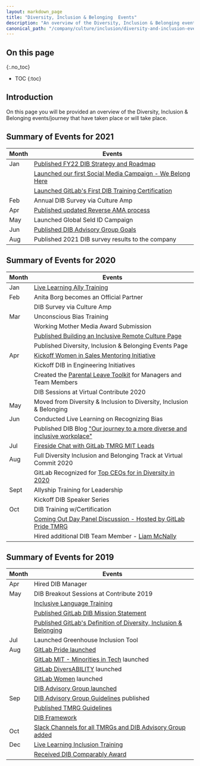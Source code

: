 ```yaml
---
layout: markdown_page
title: "Diversity, Inclusion & Belonging  Events"
description: "An overview of the Diversity, Inclusion & Belonging events/journey that have taken place or will take place."
canonical_path: "/company/culture/inclusion/diversity-and-inclusion-events/"
---
```


## On this page
{:.no_toc}

- TOC
{:toc}

##  Introduction

On this page you will be provided an overview of the Diversity, Inclusion & Belonging  events/journey that have taken place or will take place.


##  Summary of Events for 2021

| Month    | Events                                                          | 
|----------|-----------------------------------------------------------------|
| Jan | [Published FY22 DIB Strategy and Roadmap](https://docs.google.com/presentation/d/1F4_5d8DBfn_SN39IQnCmEAoBbnWN1KU1Bu_Pji21KC8/edit?usp=sharing)|
|     | [Launched our first Social Media Campaign - We Belong Here](https://www.instagram.com/gitlab/)                                    | 
|     | [Launched GitLab's First DIB Training Certification](https://about.gitlab.com/company/culture/inclusion/dib-training/)
| Feb | Annual DIB Survey via Culture Amp                         |
| Apr | [Published updated Reverse AMA process](https://about.gitlab.com/handbook/communication/ask-me-anything/#process-for-initiating-a-reverse-ama)
| May | Launched Global Seld ID Campaign
| Jun | [Published DIB Advisory Group Goals](https://about.gitlab.com/company/culture/inclusion/advisory-group-guide/#6-month-goals--action-for-the-dib-advisory-group---as-of-july-2021) |
| Aug | Published 2021 DIB survey results to the company |


##  Summary of Events for 2020

| Month    | Events                                                          | 
|----------|-----------------------------------------------------------------|
| Jan | [Live Learning Ally Training](https://www.youtube.com/watch?v=wwZeFjDc4zE&feature=youtu.be)                                     | 
| Feb | Anita Borg becomes an Official Partner                          | 
|          | DIB Survey via Culture Amp                                      |
| Mar | Unconscious Bias Training                                       | 
|          | Working Mother Media Award Submission                           | 
|     | [Published Building an Inclusive Remote Culture Page](https://about.gitlab.com/company/culture/inclusion/building-diversity-and-inclusion/)           |                     
|     | Published Diversity, Inclusion & Belonging  Events Page                     |
| Apr      | [Kickoff Women in Sales Mentoring Initiative](https://about.gitlab.com/handbook/people-group/women-in-sales-mentorship-pilot-program/#women-in-sales-mentorship-program-pilot)                              |
|          | Kickoff DIB in Engineering Initiatives                          | 
|          | Created the [Parental Leave Toolkit](https://about.gitlab.com/handbook/total-rewards/benefits/parental-leave-buddy/) for Managers and Team Members|
|          | DIB Sessions at Virtual Contribute 2020                         |
| May      | Moved from Diversity & Inclusion to Diversity, Inclusion & Belonging  |
| Jun      | Conducted Live Learning on Recognizing Bias                     | 
|          | Published DIB Blog ["Our journey to a more diverse and inclusive workplace"](https://about.gitlab.com/blog/2020/06/16/our-journey-to-a-diverse-and-inclusive-workplace/?utm_medium=social&utm_source=linkedin&utm_campaign=blog) |
| Jul      | [Fireside Chat with GitLab TMRG MIT Leads](https://www.youtube.com/watch?v=YUHevXdCWeY&feature=youtu.be)                        |
| Aug      | Full Diversity Inclusion and Belonging Track at Virtual Commit 2020 |
|          | GitLab Recognized for [Top CEOs for in Diversity in 2020](https://www.usatoday.com/story/money/2020/07/20/job-hunting-heads-microsoft-google-ranked-best-ceos-diversity/5449921002/) |
| Sept     | Allyship Training for Leadership                                |
|          | Kickoff DIB Speaker Series                                      |
| Oct      | DIB Training w/Certification                                    |
|          | [Coming Out Day Panel Discussion - Hosted by GitLab Pride TMRG](https://www.youtube.com/watch?v=OUKWs6hkMQY&feature=youtu.be)   | 
|          | Hired additional DIB Team Member - [Liam McNally](https://about.gitlab.com/company/team/#lmcnally1)                             |


##  Summary of Events for 2019

| Month    | Events                                                         |
|----------|----------------------------------------------------------------|
| Apr | Hired DIB Manager                                              |
| May | DIB Breakout Sessions at Contribute 2019                       | 
|          | [Inclusive Language Training](https://docs.google.com/presentation/d/186RK9QqOYxF8BmVS15AOKvwFpt4WglKKDR7cUCeDGkE/edit?usp=sharing)                                  |
|          | [Published GitLab DIB Mission Statement](/company/culture/inclusion/#diversity-inclusion--belonging-mission-at-gitlab)
|          | [Published GitLab's Definition of Diversity, Inclusion & Belonging ](/company/culture/inclusion/#gitlabs-definition-of-diversity-inclusion--belonging)
| Jul | Launched Greenhouse Inclusion Tool
| Aug | [GitLab Pride launched](https://about.gitlab.com/company/culture/inclusion/erg-gitlab-pride/)                               | 
|          | [GitLab MIT - Minorities in Tech](https://about.gitlab.com/company/culture/inclusion/erg-minorities-in-tech/) launched                       | 
|          | [GitLab DiversABILITY](https://about.gitlab.com/company/culture/inclusion/erg-gitlab-diversability/) launched                                  | 
|          | [GitLab Women](https://about.gitlab.com/company/culture/inclusion/tmrg-gitlab-women/) launched                                         | 
|          | [DIB Advisory Group launched](https://about.gitlab.com/company/culture/inclusion/advisory-group-members/)                                    | 
| Sep | [DIB Advisory Group Guidelines](https://about.gitlab.com/company/culture/inclusion/advisory-group-guide/) published
|          | [Published TMRG Guidelines](https://about.gitlab.com/company/culture/inclusion/erg-guide/)                                       |
|          | [DIB Framework](https://docs.google.com/presentation/d/1OMgmYc52J02PWacw72ZM_c-R6FYni-BibAhfV514KcQ/edit?usp=sharing)                                                  |
| Oct | [Slack Channels for all TMRGs and DIB Advisory Group added](https://about.gitlab.com/company/culture/inclusion/#ergs---employee-resource-groups)       |
| Dec | [Live Learning Inclusion Training](https://www.youtube.com/watch?v=gsQ2OsmgqVM&feature=youtu.be)                              |
|          | [Received DIB Comparably Award](https://about.gitlab.com/blog/2020/01/29/comparably-awards-gitlab-top-culture-diversity-awards/?utm_medium=social&utm_source=linkedin&utm_campaign=blog) |
